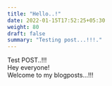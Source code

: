 ```yaml
---
title: "Hello..!"
date: 2022-01-15T17:52:25+05:30
weight: 80
draft: false
summary: "Testing post...!!!."
---
```


Test POST..!!!  
Hey everyone!  
Welcome to my blogposts...!!!
